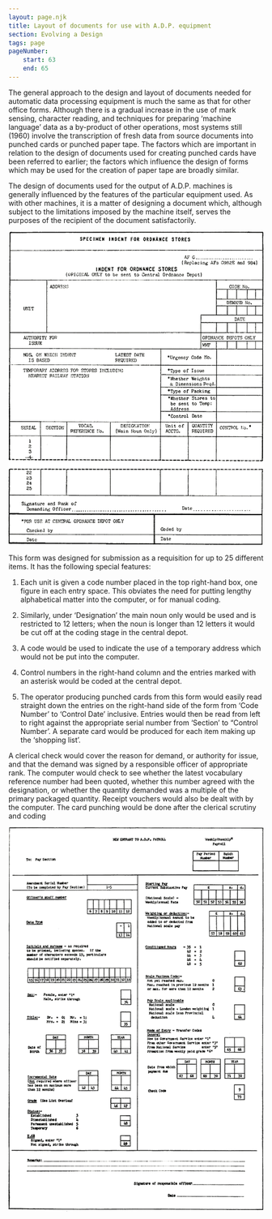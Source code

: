 ```yaml
---
layout: page.njk
title: Layout of documents for use with A.D.P. equipment
section: Evolving a Design
tags: page
pageNumber:
    start: 63
    end: 65
---
```


The general approach to the design and layout of documents needed for automatic data processing equipment is much the same as that for other office forms. Although there is a gradual increase in the use of mark sensing, character reading, and techniques for preparing ‘machine language’ data as a by-product of other operations, most systems still (1960) involve the transcription of fresh data from source documents into punched cards or punched paper tape. The factors which are important in relation to the design of documents used for creating punched cards have been referred to earlier; the factors which influence the design of forms which may be used for the creation of paper tape are broadly similar.

The design of documents used for the output of A.D.P. machines is generally influenced by the features of the particular equipment used. As with other machines, it is a matter of designing a document which, although subject to the limitations imposed by the machine itself, serves the purposes of the recipient of the document satisfactorily.

![](1.jpg)

This form was designed for submission as a requisition for up to 25 different items. It has
the following special features:

1. Each unit is given a code number placed in the top right-hand box, one figure in each entry space. This obviates the need for putting lengthy alphabetical matter into the computer, or for manual coding.

2. Similarly, under ‘Designation’ the main noun only would be used and is restricted to 12 letters; when the noun is longer than 12 letters it would be cut off at the coding stage in the central depot.

3. A code would be used to indicate the use of a temporary address which would not be put into the computer.

4. Control numbers in the right-hand column and the entries marked with an asterisk would be coded at the central depot.

5. The operator producing punched cards from this form would easily read straight down the entries on the right-hand side of the form from ‘Code Number’ to ‘Control Date’ inclusive. Entries would then be read from left to right against the appropriate serial number from ‘Section’ to “Control Number’. A separate card would be produced for each item making up the ‘shopping list’.

A clerical check would cover the reason for demand, or authority for issue, and that the demand was signed by a responsible officer of appropriate rank. The computer would check to see whether the latest vocabulary reference number had been quoted, whether this number agreed with the designation, or whether the quantity demanded was a multiple of the primary packaged quantity. Receipt vouchers would also be dealt with by the computer. The card punching would be done after the clerical scrutiny and coding

![](2.jpg)

